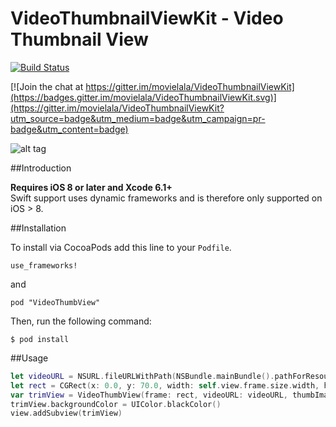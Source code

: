 
# VideoThumbnailViewKit - Video Thumbnail View

[![Build Status](https://travis-ci.org/movielala/VideoThumbnailViewKit.svg?branch=master)](https://travis-ci.org/movielala/VideoThumbnailViewKit)

[![Join the chat at https://gitter.im/movielala/VideoThumbnailViewKit](https://badges.gitter.im/movielala/VideoThumbnailViewKit.svg)](https://gitter.im/movielala/VideoThumbnailViewKit?utm_source=badge&utm_medium=badge&utm_campaign=pr-badge&utm_content=badge)


![alt tag](http://i60.tinypic.com/ma8g09.png)

##Introduction

__Requires iOS 8 or later and Xcode 6.1+__<br/>
 Swift support uses dynamic frameworks and is therefore only supported on iOS > 8.

##Installation

To install via CocoaPods add this line to your `Podfile`.

```
use_frameworks!
```
and
```
pod "VideoThumbView"
```

Then, run the following command:

```$ pod install```

##Usage

```swift
let videoURL = NSURL.fileURLWithPath(NSBundle.mainBundle().pathForResource("Video", ofType: "mp4")!)!
let rect = CGRect(x: 0.0, y: 70.0, width: self.view.frame.size.width, height: 100.0)
var trimView = VideoThumbView(frame: rect, videoURL: videoURL, thumbImageWidth: 100)
trimView.backgroundColor = UIColor.blackColor()
view.addSubview(trimView)
```
